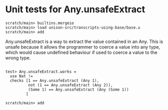 # Unit tests for Any.unsafeExtract

``` ucm :hide
scratch/main> builtins.mergeio
scratch/main> load unison-src/transcripts-using-base/base.u
scratch/main> add
```

Any.unsafeExtract is a way to extract the value contained in an Any. This is unsafe because it allows the programmer to coerce a value into any type, which would cause undefined behaviour if used to coerce a value to the wrong type.

``` unison

test> Any.unsafeExtract.works =
  use Nat !=
  checks [1 == Any.unsafeExtract (Any 1),
          not (1 == Any.unsafeExtract (Any 2)),
          (Some 1) == Any.unsafeExtract (Any (Some 1))
         ]
```

``` ucm
scratch/main> add
```
